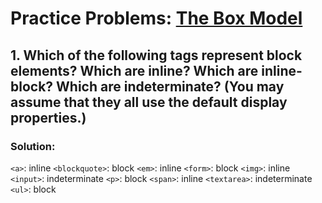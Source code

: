 # Practice Problems: [The Box Model](https://launchschool.com/lessons/4933c521/assignments/f8fc29f2)

## 1. Which of the following tags represent block elements? Which are inline? Which are inline-block? Which are indeterminate? (You may assume that they all use the default display properties.)
  
### Solution:

`<a>`: inline
`<blockquote>`: block
`<em>`: inline
`<form>`: block
`<img>`: inline
`<input>`: indeterminate
`<p>`: block
`<span>`: inline
`<textarea>`: indeterminate
`<ul>`: block

